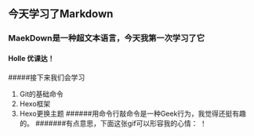 ## 今天学习了Markdown
### MaekDown是一种超文本语言，今天我第一次学习了它
#### Holle 优课达！
#####接下来我们会学习
1. Git的基础命令
1. Hexo框架
1. Hexo更换主题
######用命令行敲命令是一种Geek行为，我觉得还挺有趣的。
#######有点意思，下面这张gif可以形容我的心情：
！[](https://qgt-style.oss-cn-hangzhou.aliyuncs.com/newcoursep4/g1/g1-2-2/tenor.gif)
